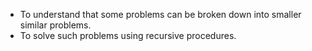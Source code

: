 - To understand that some problems can be broken down into smaller similar problems.
- To solve such problems using recursive procedures.
